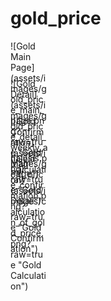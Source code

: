 # gold_price

<div style="width:60px ; height:60px">
![Gold Main Page](assets/images/gold_price_main_page.png?raw=true "Gold Main Page")
</div>
<div style="width:60px ; height:60px">
![Gold Detail](assets/images/gold_price_detail_weekly_analysis.png?raw=true "Gold Detail")
</div>
<div style="width:60px ; height:60px">
![Gold Confirmation](assets/images/gold_price_confirmation.png?raw=true "Gold Confirmation")
</div>
<div style="width:60px ; height:60px">
![Gold Calculation](assets/images/calculation_of_gold_price.png?raw=true "Gold Calculation")
</div>
